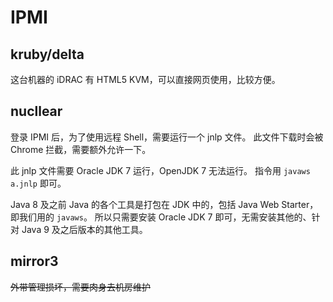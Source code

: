 # IPMI

## kruby/delta

这台机器的 iDRAC 有 HTML5 KVM，可以直接网页使用，比较方便。

## nucllear

登录 IPMI 后，为了使用远程 Shell，需要运行一个 jnlp 文件。
此文件下载时会被 Chrome 拦截，需要额外允许一下。

此 jnlp 文件需要 Oracle JDK 7 运行，OpenJDK 7 无法运行。
指令用 `javaws a.jnlp` 即可。

Java 8 及之前 Java 的各个工具是打包在 JDK 中的，包括 Java Web Starter，即我们用的 `javaws`。
所以只需要安装 Oracle JDK 7 即可，无需安装其他的、针对 Java 9 及之后版本的其他工具。

## mirror3

~~外带管理损坏，需要肉身去机房维护~~